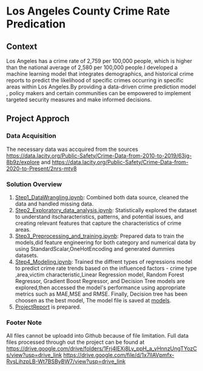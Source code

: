# Los Angeles County Crime Rate Predication

## Context
Los Angeles has a crime rate of 2,759 per 100,000 people, which is higher than the national average of 2,580 per
100,000 people.I developed a machine learning model that integrates demographics, and
historical crime reports to predict the likelihood of specific crimes occurring in specific
areas within Los Angeles.By providing a data-driven crime prediction model , policy makers and
certain communities can be empowered to implement targeted security measures and
make informed decisions.

## Project Approch

### Data Acquisition
The necessary data was accquired from the  sources https://data.lacity.org/Public-Safety/Crime-Data-from-2010-to-2019/63jg-8b9z/explore and https://data.lacity.org/Public-Safety/Crime-Data-from-2020-to-Present/2nrs-mtv8

### Solution Overview

1. [Step1_DataWrangling.ipynb](https://github.com/thikyi/DataScienceCapstoneTwo/blob/main/notebooks/Step1_Data%20Wrangling.ipynb): Combined both data source, cleaned the data and handled missing data.
2. [Step2_Exploratory_data_analysis.ipynb](https://github.com/thikyi/DataScienceCapstoneTwo/blob/main/notebooks/Step2_Exploratory_data_analysis.ipynb): Statistically explored the dataset to understand itscharacteristics, patterns, and potential issues, and creating relevant features that capture the characteristics of crime areas.
3. [Step3_Preprocessing_and_training.ipynb](https://github.com/thikyi/DataScienceCapstoneTwo/blob/main/notebooks/Step3_Preprocessing_and_training.ipynb): Prepared data to train the models,did feature engineering for both category and numerical data by using StandardScalar,OneHotEncoding and generated dummies datasets.
4. [Step4_Modeling.ipynb](https://github.com/thikyi/DataScienceCapstoneTwo/blob/main/notebooks/Step4_Modeling.ipynb): Trained the diffrent types of regressions model to predict crime rate trends based on the influenced factors - crime type ,area,victim characteristic,Linear Regression model, Random Forest Regressor, Gradient Boost Regressor, and Decision Tree models are explored,then accessed the model's performance using appropriate metrics such as MAE,MSE and RMSE. Finally, Decision tree has been choosen as the best model, The model file is saved at [models](https://github.com/thikyi/DataScienceCapstoneTwo/tree/main/models).
5. [ProjectReport](https://github.com/thikyi/DataScienceCapstoneTwo/blob/main/reports/ProjectReport_v1.0.pdf) is prepared.

### Footer Note
All files cannot be uploadd into Github because of file limitation. Full data files processed through out the project can be found at 
https://drive.google.com/drive/folders/1Frj4IEXj8Ly_ppH_a_yHnnzUngTYozCs/view?usp=drive_link
https://drive.google.com/file/d/1x7llAVpmfx-RvsLihzpLB-Wt7BSByBW7/view?usp=drive_link



